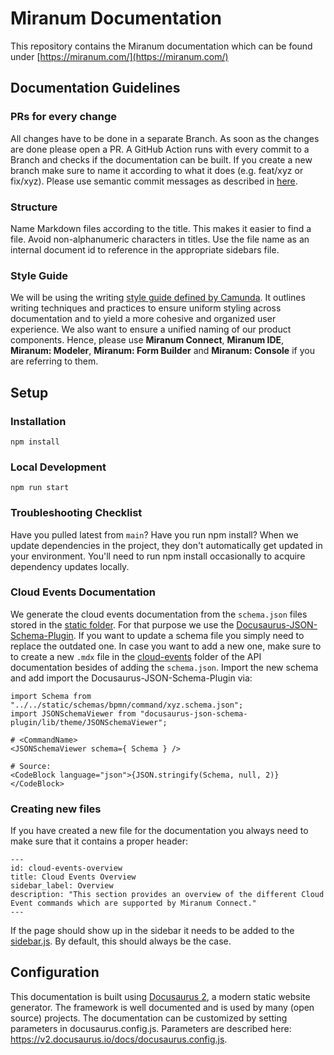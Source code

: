 # Miranum Documentation 

This repository contains the Miranum documentation which can be found under [https://miranum.com/](https://miranum.com/)

## Documentation Guidelines
### PRs for every change
All changes have to be done in a separate Branch. As soon as the changes are done please open a PR. A GitHub Action runs 
with every commit to a Branch and checks if the documentation can be built. If you create a new branch make sure to name it according 
to what it does (e.g. feat/xyz or fix/xyz). Please use semantic commit messages as described in [here](https://gist.github.com/joshbuchea/6f47e86d2510bce28f8e7f42ae84c716).

### Structure
Name Markdown files according to the title. This makes it easier to find a file.
Avoid non-alphanumeric characters in titles. Use the file name as an internal document id to reference in the appropriate sidebars file.

### Style Guide 
We will be using the writing [style guide defined by Camunda](https://github.com/camunda/camunda-platform-docs/blob/main/howtos/technical-writing-styleguide.md).
It outlines writing techniques and practices to ensure uniform styling across documentation and to yield a more cohesive and organized user experience.
We also want to ensure a unified naming of our product components. Hence, please use **Miranum Connect**, **Miranum IDE**, **Miranum: Modeler**, **Miranum: Form Builder** and **Miranum: Console** if you are referring to them.  

## Setup
### Installation 
`npm install`

### Local Development 
`npm run start`

### Troubleshooting Checklist
Have you pulled latest from `main`?
Have you run npm install? When we update dependencies in the project, they don't automatically get updated in your environment.
You'll need to run npm install occasionally to acquire dependency updates locally.

### Cloud Events Documentation
We generate the cloud events documentation from the `schema.json` files stored in the [static folder](./docs/apis/static/schemas). 
For that purpose we use the [Docusaurus-JSON-Schema-Plugin](https://jy95.github.io/docusaurus-json-schema-plugin/). If you want to 
update a schema file you simply need to replace the outdated one. In case you want to add a new one, make sure to to create a new 
`.mdx` file in the [cloud-events](./docs/apis/cloud-events) folder of the API documentation besides of adding the `schema.json`.
Import the new schema and add import the Docusaurus-JSON-Schema-Plugin via: 

```
import Schema from "../../static/schemas/bpmn/command/xyz.schema.json";
import JSONSchemaViewer from "docusaurus-json-schema-plugin/lib/theme/JSONSchemaViewer";

# <CommandName>
<JSONSchemaViewer schema={ Schema } />

# Source: 
<CodeBlock language="json">{JSON.stringify(Schema, null, 2)}</CodeBlock>
```

### Creating new files 
If you have created a new file for the documentation you always need to make sure that it contains a proper header: 
```
---
id: cloud-events-overview
title: Cloud Events Overview
sidebar_label: Overview
description: "This section provides an overview of the different Cloud Event commands which are supported by Miranum Connect."
---
```
If the page should show up in the sidebar it needs to be added to the [sidebar.js](./sidebars.js). By default, this should always be the case. 

## Configuration
This documentation is built using [Docusaurus 2](https://docusaurus.io), a modern static website generator.
The framework is well documented and is used by many (open source) projects.
The documentation can be customized by setting parameters in docusaurus.config.js. Parameters are described here: https://v2.docusaurus.io/docs/docusaurus.config.js.
